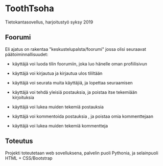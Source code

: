 # ToothTsoha
Tietokantasovellus, harjoitustyö syksy 2019


## Foorumi

Eli ajatus on rakentaa "keskustelupalsta/foorumi" jossa olisi seuraavat päätoiminnallisuudet:

* käyttäjä voi luoda tilin foorumiin, joka luo hänelle oman profiilisivun

* käyttäjä voi kirjautua ja kirjautua ulos tililtään

* käyttäjä voi seurata muita käyttäjiä, ja lopettaa seuraamisen

* käyttäjä voi tehdä yleisiä postauksia, ja poistaa itse tekemiään kirjoituksia

* käyttäjä voi lukea muiden tekemiä postauksia

* käyttäjä voi kommentoida postauksia , ja poistaa omia kommenttejaan

* käyttäjä voi lukea muiden tekemiä kommentteja


## Toteutus

Projekti toteutetaan web sovelluksena, palvelin puoli Pythonia, ja selainpuoli HTML + CSS/Bootstrap
